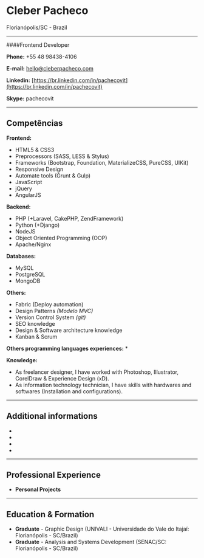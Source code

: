 # Cleber Pacheco
Florianópolis/SC - Brazil

---

####Frontend Developer

**Phone:** +55 48 98438-4106

**E-mail:** hello@cleberpacheco.com

**Linkedin:** [https://br.linkedin.com/in/pachecovit](https://br.linkedin.com/in/pachecovit)

**Skype:** pachecovit

---

## Competências

**Frontend:**
* HTML5 & CSS3
* Preprocessors (SASS, LESS & Stylus)
* Frameworks (Bootstrap, Foundation, MaterializeCSS, PureCSS, UIKit)
* Responsive Design
* Automate tools (Grunt & Gulp)
* JavaScript
* jQuery
* AngularJS


**Backend:**
* PHP (+Laravel, CakePHP, ZendFramework)
* Python (+Django)
* NodeJS
* Object Oriented Programming (OOP)
* Apache/Nginx

**Databases:**
* MySQL
* PostgreSQL
* MongoDB


**Others:**
* Fabric (Deploy automation)
* Design Patterns *(Modelo MVC)*
* Version Control System *(git)*
* SEO knowledge
* Design & Software architecture knowledge
* Kanban & Scrum


**Others programming languages experiences:**
* 


**Knowledge:**
* As freelancer designer, I have worked with Photoshop, Illustrator, CorelDraw & Experience Design (xD).
* As information technology technician, I have skills with hardwares and softwares (Installation and configurations).

---

## Additional informations

* 
* 
* 
* 

---

## Professional Experience

* **Personal Projects**
> 


---

## Education & Formation

* **Graduate** - Graphic Design (UNIVALI - Universidade do Vale do Itajaí: Florianópolis - SC/Brazil)
* **Graduate** - Analysis and Systems Development (SENAC/SC: Florianópolis - SC/Brazil)